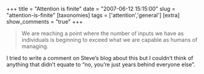 +++
title = "Attention is finite"
date = "2007-06-12 15:15:00"
slug = "attention-is-finite"
[taxonomies]
tags = ['attention','general']
[extra]
show_comments = "true"
+++

> We are reaching a point where the number of inputs we have as individuals is beginning to exceed what we are capable as humans of managing.

I tried to write a comment on Steve’s blog about this but I couldn’t think of anything that didn’t equate to “no, you’re just years behind everyone else”.

